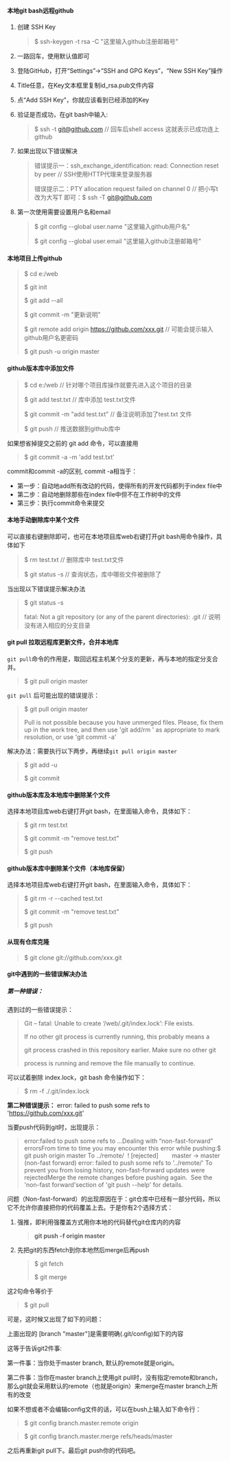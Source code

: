 #### 本地git bash远程github

1. 创建 SSH Key

   > $ ssh-keygen -t rsa -C "这里输入github注册邮箱号"

2. 一路回车，使用默认值即可

3. 登陆GitHub，打开“Settings”->“SSH and GPG Keys”，“New SSH Key”操作

4. Title任意，在Key文本框里复制id_rsa.pub文件内容

5. 点“Add SSH Key”，你就应该看到已经添加的Key

6. 验证是否成功，在git bash中输入:

   > $ ssh -t git@github.com  // 回车后shell access 这就表示已成功连上github
   >

7. 如果出现以下错误解决

   > 错误提示一：ssh_exchange_identification: read: Connection reset by peer  // SSH使用HTTP代理来登录服务器
   >
   > 错误提示二：PTY allocation request failed on channel 0  // 把小写t 改为大写T 即可：$ ssh -T git@github.com   

8. 第一次使用需要设置用户名和email

   > $ git config --global user.name "这里输入github用户名"
   >
   > $ git config --global user.email "这里输入github注册邮箱号"



#### 本地项目上传github

> $ cd e:/web
>
> $ git init
>
> $ git add --all
>
> $ git commit -m "更新说明"
>
> $ git remote add origin https://github.com/xxx.git   // 可能会提示输入github用户名更密码
>
> $ git push -u origin master

#### github版本库中添加文件

> $ cd e:/web   // 针对哪个项目库操作就要先进入这个项目的目录
>
> $ git add test.txt  // 库中添加 test.txt文件
>
> $ git commit -m "add test.txt"  // 备注说明添加了test.txt 文件
>
> $ git push  // 推送数据到github库中

如果想省掉提交之前的 git add 命令，可以直接用

> $ git commit -a -m 'add test.txt'

commit和commit -a的区别, commit -a相当于：

- 第一步：自动地add所有改动的代码，使得所有的开发代码都列于index file中
- 第二步：自动地删除那些在index file中但不在工作树中的文件
- 第三步：执行commit命令来提交

#### 本地手动删除库中某个文件

可以直接右键删除即可，也可在本地项目库web右键打开git bash用命令操作，具体如下

> $ rm test.txt   // 删除库中 test.txt文件
>
> $ git status -s  // 查询状态，库中哪些文件被删除了

当出现以下错误提示解决办法

> $ git status -s
>
> fatal: Not a git repository (or any of the parent directories): .git   // 说明没有进入相应的分支目录

#### git pull 拉取远程库更新文件，合并本地库

`git pull`命令的作用是，取回远程主机某个分支的更新，再与本地的指定分支合并。

> $ git pull origin master

`git pull` 后可能出现的错误提示：

> $ git pull origin master
>
> Pull is not possible because you have unmerged files.
> Please, fix them up in the work tree, and then use 'git add/rm <file>'
> as appropriate to mark resolution, or use 'git commit -a'

解决办法：需要执行以下两步，再继续`git pull origin master`

> $ git add -u
>
> $ git commit

#### github版本库及本地库中删除某个文件

选择本地项目库web右键打开git bash，在里面输入命令，具体如下：

> $ git rm test.txt
>
> $ git commit -m "remove test.txt"
>
> $ git push

#### github版本库中删除某个文件（本地库保留）

选择本地项目库web右键打开git bash，在里面输入命令，具体如下：

> $ git rm -r --cached test.txt
>
> $ git commit -m "remove test.txt"
>
> $ git push

#### 从现有仓库克隆

> $ git clone git://github.com/xxx.git

#### git中遇到的一些错误解决办法

##### 第一种错误：

遇到过的一些错误提示：

   > Git – fatal: Unable to create ‘/web/.git/index.lock’: File exists.
   >
   > If no other git process is currently running, this probably means a
   >
   > git process crashed in this repository earlier. Make sure no other git
   >
   > process is running and remove the file manually to continue.

可以试着删除 index.lock，git bash 命令操作如下：

   > $ rm -f ./.git/index.lock



**第二种错误提示：** error: failed to push some refs to 'https://github.com/xxx.git'

当要push代码到git时，出现提示：

> error:failed to push some refs to ...Dealing with “non-fast-forward” errorsFrom time to time you may encounter this error while pushing:$ git push origin master To ../remote/  ! [rejected]        master -> master (non-fast forward) error: failed to push some refs to '../remote/' To prevent you from losing history, non-fast-forward updates were rejectedMerge the remote changes before pushing again.  See the 'non-fast forward'section of 'git push --help' for details.

问题（Non-fast-forward）的出现原因在于：git仓库中已经有一部分代码，所以它不允许你直接把你的代码覆盖上去。于是你有2个选择方式：

1. 强推，即利用强覆盖方式用你本地的代码替代git仓库内的内容

   > **git push -f origin master**



2. 先把git的东西fetch到你本地然后merge后再push

   > $ git fetch
   >
   > $ git merge

这2句命令等价于

> $ git pull 

可是，这时候又出现了如下的问题：

上面出现的 [branch "master"]是需要明确(.git/config)如下的内容

这等于告诉git2件事:

第一件事：当你处于master branch, 默认的remote就是origin。

第二件事：当你在master branch上使用git pull时，没有指定remote和branch，那么git就会采用默认的remote（也就是origin）来merge在master branch上所有的改变

如果不想或者不会编辑config文件的话，可以在bush上输入如下命令行：

> $ git config branch.master.remote origin 

> $ git config branch.master.merge refs/heads/master 

之后再重新git pull下。最后git push你的代码吧。